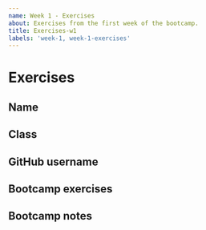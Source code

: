 ```yaml
---
name: Week 1 - Exercises
about: Exercises from the first week of the bootcamp.
title: Exercises-w1
labels: 'week-1, week-1-exercises'
---
```


# Exercises

## Name
<!-- Add your name here -->

## Class
<!-- Add your class here -->

## GitHub username
<!-- Add a link to your github page -->

## Bootcamp exercises
<!-- Add a link to your exercises in your repository -->

## Bootcamp notes
<!-- Add a link to your notes in your repository -->
